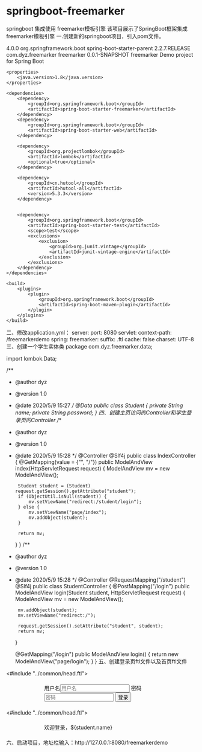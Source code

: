 # springboot-freemarker
springboot 集成使用 freemarker模板引擎
该项目展示了SpringBoot框架集成freemarker模板引擎
一.创建新的springboot项目，引入pom文件。
<?xml version="1.0" encoding="UTF-8"?>
<project xmlns="http://maven.apache.org/POM/4.0.0" xmlns:xsi="http://www.w3.org/2001/XMLSchema-instance"
         xsi:schemaLocation="http://maven.apache.org/POM/4.0.0 https://maven.apache.org/xsd/maven-4.0.0.xsd">
    <modelVersion>4.0.0</modelVersion>
    <parent>
        <groupId>org.springframework.boot</groupId>
        <artifactId>spring-boot-starter-parent</artifactId>
        <version>2.2.7.RELEASE</version>
        <relativePath/> <!-- lookup parent from repository -->
    </parent>
    <groupId>com.dyz.freemarker</groupId>
    <artifactId>freemarker</artifactId>
    <version>0.0.1-SNAPSHOT</version>
    <name>freemarker</name>
    <description>Demo project for Spring Boot</description>

    <properties>
        <java.version>1.8</java.version>
    </properties>

    <dependencies>
        <dependency>
            <groupId>org.springframework.boot</groupId>
            <artifactId>spring-boot-starter-freemarker</artifactId>
        </dependency>
        <dependency>
            <groupId>org.springframework.boot</groupId>
            <artifactId>spring-boot-starter-web</artifactId>
        </dependency>

        <dependency>
            <groupId>org.projectlombok</groupId>
            <artifactId>lombok</artifactId>
            <optional>true</optional>
        </dependency>

        <dependency>
            <groupId>cn.hutool</groupId>
            <artifactId>hutool-all</artifactId>
            <version>5.3.3</version>
        </dependency>


        <dependency>
            <groupId>org.springframework.boot</groupId>
            <artifactId>spring-boot-starter-test</artifactId>
            <scope>test</scope>
            <exclusions>
                <exclusion>
                    <groupId>org.junit.vintage</groupId>
                    <artifactId>junit-vintage-engine</artifactId>
                </exclusion>
            </exclusions>
        </dependency>
    </dependencies>

    <build>
        <plugins>
            <plugin>
                <groupId>org.springframework.boot</groupId>
                <artifactId>spring-boot-maven-plugin</artifactId>
            </plugin>
        </plugins>
    </build>

</project>
二、修改application.yml：
server:
  port: 8080
  servlet:
    context-path: /freemarkerdemo
spring:
  freemarker:
    suffix: .ftl
    cache: false
    charset: UTF-8
三、创建一个学生实体类
package com.dyz.freemarker.data;

import lombok.Data;

/**
 * @author dyz
 * @version 1.0
 * @date 2020/5/9 15:27
 */
@Data
public class Student {
    private String name;
    private String password;
}
四、创建主页访问的Controller和学生登录页的Controller
/**
 * @author dyz
 * @version 1.0
 * @date 2020/5/9 15:28
 */
@Controller
@Slf4j
public class IndexController {
    @GetMapping(value = {"", "/"})
    public ModelAndView index(HttpServletRequest request) {
        ModelAndView mv = new ModelAndView();

        Student student = (Student) request.getSession().getAttribute("student");
        if (ObjectUtil.isNull(student)) {
            mv.setViewName("redirect:/student/login");
        } else {
            mv.setViewName("page/index");
            mv.addObject(student);
        }

        return mv;
    }
}
/**
 * @author dyz
 * @version 1.0
 * @date 2020/5/9 15:28
 */
@Controller
@RequestMapping("/student")
@Slf4j
public class StudentController {
    @PostMapping("/login")
    public ModelAndView login(Student student, HttpServletRequest request) {
        ModelAndView mv = new ModelAndView();

        mv.addObject(student);
        mv.setViewName("redirect:/");

        request.getSession().setAttribute("student", student);
        return mv;
    }

    @GetMapping("/login")
    public ModelAndView login() {
        return new ModelAndView("page/login");
    }
}
五、创建登录页ftl文件以及首页ftl文件
<!doctype html>
<html lang="en">
<#include "../common/head.ftl">
<body>
<div id="app" style="margin: 20px 20%">
	<form action="/freemarkerdemo/student/login" method="post">
		用户名<input type="text" name="name" placeholder="用户名"/>
		密码<input type="password" name="password" placeholder="密码"/>
		<input type="submit" value="登录">
	</form>
</div>
</body>
</html>
<!doctype html>
<html lang="en">
<#include "../common/head.ftl">
<body>
<div id="app" style="margin: 20px 20%">
	欢迎登录，${student.name}
</div>
</body>
</html>
六、启动项目，地址栏输入：http://127.0.0.1:8080/freemarkerdemo








